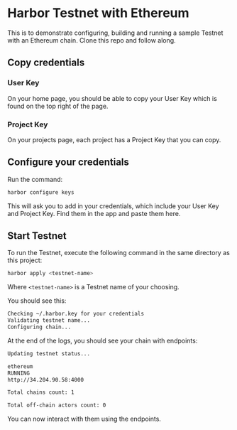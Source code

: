 # Harbor Testnet with Ethereum

This is to demonstrate configuring, building and running a sample Testnet with an Ethereum chain. Clone this repo and follow along.

## Copy credentials

### User Key

On your home page, you should be able to copy your User Key which is found on the top right of the page.

### Project Key

On your projects page, each project has a Project Key that you can copy.

## Configure your credentials

Run the command:

```bash
harbor configure keys
```

This will ask you to add in your credentials, which include your User Key and Project Key. Find them in the app and paste them here.

## Start Testnet

To run the Testnet, execute the following command in the same directory as this project:

```bash
harbor apply <testnet-name>
```

Where `<testnet-name>` is a Testnet name of your choosing.

You should see this:

```bash
Checking ~/.harbor.key for your credentials
Validating testnet name...
Configuring chain...
```

At the end of the logs, you should see your chain with endpoints:

```bash
Updating testnet status...

ethereum
RUNNING
http://34.204.90.58:4000

Total chains count: 1

Total off-chain actors count: 0

```

You can now interact with them using the endpoints.
